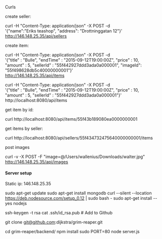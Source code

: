 

Curls

create seller:

curl -H "Content-Type: application/json" -X POST -d \
    '{"name":"Eriks teashop", "address": "Drottninggatan 12"}' \
    http://146.148.25.35/api/sellers




create item:

curl -H "Content-Type: application/json" -X POST -d \
    '{"title" : "Bulle", "endTime" : "2015-09-12T19:00:00Z", "price" : 10, "amount" : 5, "sellerId" : "55f442927ddd3ada0a000001", "imageId": "55f498628db5c40000000001"}' \
    http://146.148.25.35/api/items


curl -H "Content-Type: application/json" -X POST -d \
    '{"title" : "Bulle", "endTime" : "2015-09-12T19:00:00Z", "price" : 10, "amount" : 5, "sellerId" : "55f442927ddd3ada0a000001"}' \
    http://localhost:8080/api/items




get item by id:

curl http://localhost:8080/api/items/55f43b189080ea0000000001


get items by seller:

curl     http://localhost:8080/api/sellers/55f434732475640000000001/items


post images

curl -v -X POST -F "image=@/Users/wallenius/Downloads/walter.jpg" http://146.148.25.35/api/images




#### Server setup
Static ip: 146.148.25.35

sudo apt-get update
sudo apt-get install mongodb
curl --silent --location https://deb.nodesource.com/setup_0.12 | sudo bash -
sudo apt-get install --yes nodejs

ssh-keygen -t rsa
cat .ssh/id_rsa.pub   # Add to Github

git clone git@github.com:dijkstra/grim-reaper.git

cd grim-reaper/backend/
npm install
sudo PORT=80 node server.js








